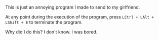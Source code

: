 This is just an annoying program I made to send to my girlfriend.

At any point during the execution of the program, press `LCtrl + LAlt + LShift + E` to terminate the program.

Why did I do this? I don't know. I was bored.
